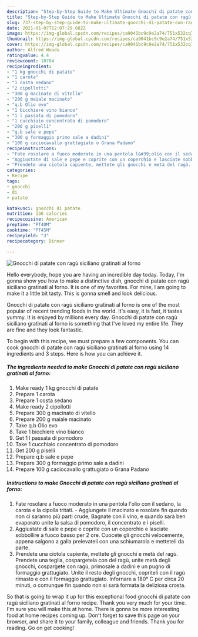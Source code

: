 ```yaml
---
description: "Step-by-Step Guide to Make Ultimate Gnocchi di patate con ragù siciliano gratinati al forno"
title: "Step-by-Step Guide to Make Ultimate Gnocchi di patate con ragù siciliano gratinati al forno"
slug: 737-step-by-step-guide-to-make-ultimate-gnocchi-di-patate-con-ragu-siciliano-gratinati-al-forno
date: 2021-01-07T12:07:29.682Z
image: https://img-global.cpcdn.com/recipes/ca9041bc9c9e2a74/751x532cq70/gnocchi-di-patate-con-ragu-siciliano-gratinati-al-forno-recipe-main-photo.jpg
thumbnail: https://img-global.cpcdn.com/recipes/ca9041bc9c9e2a74/751x532cq70/gnocchi-di-patate-con-ragu-siciliano-gratinati-al-forno-recipe-main-photo.jpg
cover: https://img-global.cpcdn.com/recipes/ca9041bc9c9e2a74/751x532cq70/gnocchi-di-patate-con-ragu-siciliano-gratinati-al-forno-recipe-main-photo.jpg
author: Alfred Woods
ratingvalue: 4.4
reviewcount: 10704
recipeingredient:
- "1 kg gnocchi di patate"
- "1 carota"
- "1 costa sedano"
- "2 cipollotti"
- "300 g macinato di vitello"
- "200 g maiale macinato"
- "q.b Olio evo"
- "1 bicchiere vino bianco"
- "1 l passata di pomodoro"
- "1 cucchiaio concentrato di pomodoro"
- "200 g piselli"
- "q.b sale e pepe"
- "300 g formaggio primo sale a dadini"
- "100 g caciocavallo grattugiato o Grana Padano"
recipeinstructions:
- "Fate rosolare a fuoco moderato in una pentola l&#39;olio con il sedano, la carota e la cipolla tritati. Aggiungete il macinato e rosolate fin quando non ci saranno più parti crude, Bagnate con il vino, e quando sarà ben evaporato unite la salsa di pomodoro, il concentrato e i piselli."
- "Aggiustate di sale e pepe e coprite con un coperchio e lasciate sobbollire a fuoco basso per 2 ore. Cuocete gli gnocchi velocemente, appena salgono a galla prelevateli con una schiumarola e metteteli da parte."
- "Prendete una ciotola capiente, mettete gli gnocchi e metà del ragù. Prendete una teglia, cospargetela con del ragù, unite metà degli gnocchi, cospargete con ragù, primosale a dadini e un pugno di formaggio grattugiato. Unite il resto degli gnocchi, copriteli con il ragù rimasto e con il formaggio grattugiato. Infornare a 180° C per circa 20 minuti, o comunque fin quando non si sarà formata la deliziosa crosta."
categories:
- Recipe
tags:
- gnocchi
- di
- patate

katakunci: gnocchi di patate 
nutrition: 136 calories
recipecuisine: American
preptime: "PT40M"
cooktime: "PT45M"
recipeyield: "3"
recipecategory: Dinner

---
```



![Gnocchi di patate con ragù siciliano gratinati al forno](https://img-global.cpcdn.com/recipes/ca9041bc9c9e2a74/751x532cq70/gnocchi-di-patate-con-ragu-siciliano-gratinati-al-forno-recipe-main-photo.jpg)

Hello everybody, hope you are having an incredible day today. Today, I'm gonna show you how to make a distinctive dish, gnocchi di patate con ragù siciliano gratinati al forno. It is one of my favorites. For mine, I am going to make it a little bit tasty. This is gonna smell and look delicious.

Gnocchi di patate con ragù siciliano gratinati al forno is one of the most popular of recent trending foods in the world. It's easy, it is fast, it tastes yummy. It is enjoyed by millions every day. Gnocchi di patate con ragù siciliano gratinati al forno is something that I've loved my entire life. They are fine and they look fantastic.




To begin with this recipe, we must prepare a few components. You can cook gnocchi di patate con ragù siciliano gratinati al forno using 14 ingredients and 3 steps. Here is how you can achieve it.

<!--inarticleads1-->

##### The ingredients needed to make Gnocchi di patate con ragù siciliano gratinati al forno:

1. Make ready 1 kg gnocchi di patate
1. Prepare 1 carota
1. Prepare 1 costa sedano
1. Make ready 2 cipollotti
1. Prepare 300 g macinato di vitello
1. Prepare 200 g maiale macinato
1. Take q.b Olio evo
1. Take 1 bicchiere vino bianco
1. Get 1 l passata di pomodoro
1. Take 1 cucchiaio concentrato di pomodoro
1. Get 200 g piselli
1. Prepare q.b sale e pepe
1. Prepare 300 g formaggio primo sale a dadini
1. Prepare 100 g caciocavallo grattugiato o Grana Padano




<!--inarticleads2-->

##### Instructions to make Gnocchi di patate con ragù siciliano gratinati al forno:

1. Fate rosolare a fuoco moderato in una pentola l&#39;olio con il sedano, la carota e la cipolla tritati. - Aggiungete il macinato e rosolate fin quando non ci saranno più parti crude, Bagnate con il vino, e quando sarà ben evaporato unite la salsa di pomodoro, il concentrato e i piselli.
1. Aggiustate di sale e pepe e coprite con un coperchio e lasciate sobbollire a fuoco basso per 2 ore. Cuocete gli gnocchi velocemente, appena salgono a galla prelevateli con una schiumarola e metteteli da parte.
1. Prendete una ciotola capiente, mettete gli gnocchi e metà del ragù. Prendete una teglia, cospargetela con del ragù, unite metà degli gnocchi, cospargete con ragù, primosale a dadini e un pugno di formaggio grattugiato. Unite il resto degli gnocchi, copriteli con il ragù rimasto e con il formaggio grattugiato. Infornare a 180° C per circa 20 minuti, o comunque fin quando non si sarà formata la deliziosa crosta.




So that is going to wrap it up for this exceptional food gnocchi di patate con ragù siciliano gratinati al forno recipe. Thank you very much for your time. I'm sure you will make this at home. There is gonna be more interesting food at home recipes coming up. Don't forget to save this page on your browser, and share it to your family, colleague and friends. Thank you for reading. Go on get cooking!
